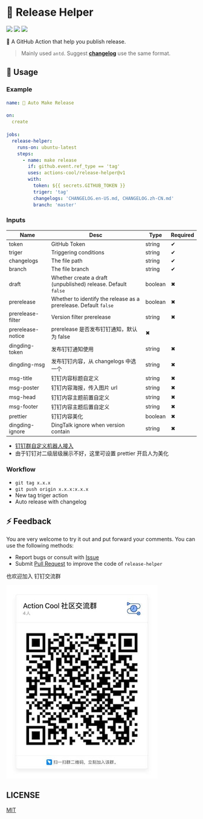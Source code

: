 # 🌈 Release Helper

![](https://img.shields.io/github/workflow/status/actions-cool/release-helper/CI?style=flat-square)
[![](https://img.shields.io/badge/marketplace-release--helper-blueviolet?style=flat-square)](https://github.com/marketplace/actions/release-helper)
[![](https://img.shields.io/github/v/release/actions-cool/release-helper?style=flat-square&color=orange)](https://github.com/actions-cool/release-helper/releases)

🤖 A GitHub Action that help you publish release.

> Mainly used `antd`. Suggest [**changelog**](https://github.com/ant-design/ant-design/blob/master/CHANGELOG.en-US.md) use the same format.

## 🚀 Usage

### Example

```yml
name: 🤖 Auto Make Release

on:
  create

jobs:
  release-helper:
    runs-on: ubuntu-latest
    steps:
      - name: make release
        if: github.event.ref_type == 'tag'
        uses: actions-cool/release-helper@v1
        with:
          token: ${{ secrets.GITHUB_TOKEN }}
          triger: 'tag'
          changelogs: 'CHANGELOG.en-US.md, CHANGELOG.zh-CN.md'
          branch: 'master'
```

### Inputs

| Name | Desc | Type | Required |
| -- | -- | -- | -- |
| token | GitHub Token | string | ✔ |
| triger | Triggering conditions | string | ✔ |
| changelogs | The file path | string | ✔ |
| branch | The file branch | string | ✔ |
| draft | Whether create a draft (unpublished) release. Default `false` | boolean | ✖ |
| prerelease | Whether to identify the release as a prerelease. Default `false` | boolean | ✖ |
| prerelease-filter | Version filter prerelease| string | ✖ |
| prerelease-notice | prerelease 是否发布钉钉通知，默认为 false | ✖ |
| dingding-token | 发布钉钉通知使用 | string | ✖ |
| dingding-msg | 发布钉钉内容，从 changelogs 中选一个 | string | ✖ |
| msg-title | 钉钉内容标题自定义 | string | ✖ |
| msg-poster | 钉钉内容海报，传入图片 url | string | ✖ |
| msg-head | 钉钉内容主题前置自定义 | string | ✖ |
| msg-footer | 钉钉内容主题后置自定义 | string | ✖ |
| prettier | 钉钉内容美化 | boolean | ✖ |
| dingding-ignore | DingTalk ignore when version contain | string | ✖ |

- [钉钉群自定义机器人接入](https://developers.dingtalk.com/document/robots/custom-robot-access)
- 由于钉钉对二级层级展示不好，这里可设置 prettier 开启人为美化

### Workflow

- `git tag x.x.x`
- `git push origin x.x.x:x.x.x`
- New tag triger action
- Auto release with changelog

## ⚡ Feedback

You are very welcome to try it out and put forward your comments. You can use the following methods:

- Report bugs or consult with [Issue](https://github.com/actions-cool/release-helper/issues)
- Submit [Pull Request](https://github.com/actions-cool/release-helper/pulls) to improve the code of `release-helper`

也欢迎加入 钉钉交流群

![](https://github.com/actions-cool/resources/blob/main/dingding.jpeg?raw=true)

## LICENSE

[MIT](./LICENSE)
